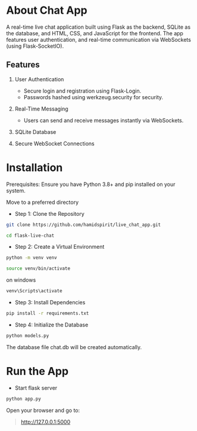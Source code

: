 # About Chat App
A real-time live chat application built using Flask as the backend, SQLite as the database, and HTML, CSS, and JavaScript for the frontend. The app features user authentication, and real-time communication via WebSockets (using Flask-SocketIO).


## Features
1. User Authentication
    * Secure login and registration using Flask-Login.
    * Passwords hashed using werkzeug.security for security.
2. Real-Time Messaging
    * Users can send and receive messages instantly via WebSockets.
3. SQLite Database

4. Secure WebSocket Connections

# Installation
Prerequisites: 
Ensure you have Python 3.8+ and pip installed on your system.

Move to a preferred directory

* Step 1: Clone the Repository
```bash 
git clone https://github.com/hamidspirit/live_chat_app.git
```
```bash
cd flask-live-chat
```

* Step 2: Create a Virtual Environment
```bash
python -m venv venv
```
```bash
source venv/bin/activate  
```

on windows
```bash
venv\Scripts\activate
```
* Step 3: Install Dependencies
```bash
pip install -r requirements.txt
```

* Step 4: Initialize the Database
```bash
python models.py
```
The database file chat.db will be created automatically.

# Run the App
* Start flask server
```bash
python app.py
```

Open your browser and go to:
 > http://127.0.0.1:5000